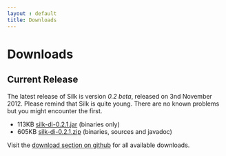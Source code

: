 ```yaml
---
layout : default
title: Downloads
---
```


# Downloads

## Current Release

The latest release of Silk is version <i>0.2 beta</i>, released on 3nd November 2012.
Please remind that Silk is quite young. There are no known problems but you might encounter the first. 

<ul>
	<li>113KB <a href="https://github.com/downloads/jbee/silk/silk-di-0.2.1.jar">silk-di-0.2.1.jar</a> (binaries only)</li>
	<li>605KB <a href="https://github.com/downloads/jbee/silk/silk-di-0.2.1.jar">silk-di-0.2.1.zip</a> (binaries, sources and javadoc)</li>
</ul> 

Visit the <a href="https://github.com/jbee/silk/downloads">download section on github</a> for all available downloads.   
  